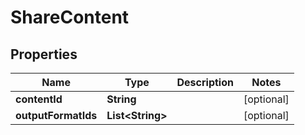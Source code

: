 
# ShareContent

## Properties
Name | Type | Description | Notes
------------ | ------------- | ------------- | -------------
**contentId** | **String** |  |  [optional]
**outputFormatIds** | **List&lt;String&gt;** |  |  [optional]



